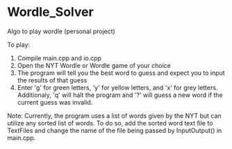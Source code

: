# Wordle_Solver
Algo to play wordle (personal project)

To play: 
  1. Compile main.cpp and io.cpp
  2. Open the NYT Wordle or Wordle game of your choice
  3. The program will tell you the best word to guess and expect you to input the results of that guess
  4. Enter 'g' for green letters, 'y' for yellow letters, and 'x' for grey letters.
     Additionaly, 'q' will halt the program and '?' will guess a new word if the current guess was invalid.

Note: Currently, the program uses a list of words given by the NYT but can utilize any sorted list of words.
      To do so, add the sorted word text file to TextFiles and change the name of the file being passed by InputOutput() in main.cpp.
